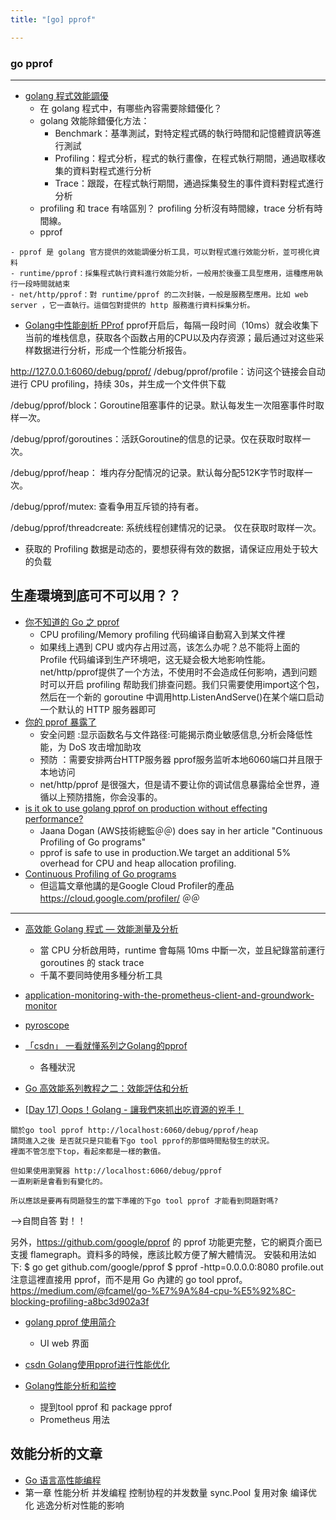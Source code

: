 ```yaml
---
title: "[go] pprof"

---
```


### go  pprof

---------------------------


- [golang 程式效能調優](https://www.gushiciku.cn/pl/gQFE/zh-tw)
    - 在 golang 程式中，有哪些內容需要除錯優化？
    - golang 效能除錯優化方法：
        - Benchmark：基準測試，對特定程式碼的執行時間和記憶體資訊等進行測試
        - Profiling：程式分析，程式的執行畫像，在程式執行期間，通過取樣收集的資料對程式進行分析
        - Trace：跟蹤，在程式執行期間，通過採集發生的事件資料對程式進行分析
    - profiling 和 trace 有啥區別？ profiling 分析沒有時間線，trace 分析有時間線。
    - pprof
```
- pprof 是 golang 官方提供的效能調優分析工具，可以對程式進行效能分析，並可視化資料
- runtime/pprof：採集程式執行資料進行效能分析，一般用於後臺工具型應用，這種應用執行一段時間就結束
- net/http/pprof：對 runtime/pprof 的二次封裝，一般是服務型應用。比如 web server ，它一直執行。這個包對提供的 http 服務進行資料採集分析。
```

- [Golang中性能剖析 PProf](https://www.huaweicloud.com/articles/760089e5e8665e2397024ce2b9c39871.html)
pprof开启后，每隔一段时间（10ms）就会收集下当前的堆栈信息，获取各个函数占用的CPU以及内存资源；最后通过对这些采样数据进行分析，形成一个性能分析报告。

http://127.0.0.1:6060/debug/pprof/
/debug/pprof/profile：访问这个链接会自动进行 CPU profiling，持续 30s，并生成一个文件供下载

/debug/pprof/block：Goroutine阻塞事件的记录。默认每发生一次阻塞事件时取样一次。

/debug/pprof/goroutines：活跃Goroutine的信息的记录。仅在获取时取样一次。

/debug/pprof/heap： 堆内存分配情况的记录。默认每分配512K字节时取样一次。

/debug/pprof/mutex: 查看争用互斥锁的持有者。

/debug/pprof/threadcreate: 系统线程创建情况的记录。 仅在获取时取样一次。

- 获取的 Profiling 数据是动态的，要想获得有效的数据，请保证应用处于较大的负载

## 生產環境到底可不可以用？？

- [你不知道的 Go 之 pprof](https://segmentfault.com/a/1190000040152398)
    - CPU profiling/Memory profiling 代码编译自動寫入到某文件裡
    - 如果线上遇到 CPU 或内存占用过高，该怎么办呢？总不能将上面的 Profile 代码编译到生产环境吧，这无疑会极大地影响性能。net/http/pprof提供了一个方法，不使用时不会造成任何影响，遇到问题时可以开启 profiling 帮助我们排查问题。我们只需要使用import这个包，然后在一个新的 goroutine 中调用http.ListenAndServe()在某个端口启动一个默认的 HTTP 服务器即可
- [你的 pprof 暴露了](https://lightfish.cn/2018-03-25-translate-your-pprof-is-showing)
    - 安全问题 :显示函数名与文件路径:可能揭示商业敏感信息,分析会降低性能，为 DoS 攻击增加助攻
    - 预防 ：需要安排两台HTTP服务器 pprof服务监听本地6060端口并且限于本地访问
    - net/http/pprof 是很强大，但是请不要让你的调试信息暴露给全世界，遵循以上预防措施，你会没事的。
- [is it ok to use golang pprof on production without effecting performance?](https://stackoverflow.com/questions/64057727/is-it-ok-to-use-golang-pprof-on-production-without-effecting-performance)
    - Jaana Dogan (AWS技術總監＠＠) does say in her article "Continuous Profiling of Go programs"
    - pprof is safe to use in production.We target an additional 5% overhead for CPU and heap allocation profiling.
- [Continuous Profiling of Go programs](https://medium.com/google-cloud/continuous-profiling-of-go-programs-96d4416af77b)
    - 但這篇文章他講的是Google Cloud Profiler的產品 https://cloud.google.com/profiler/ ＠＠


---------------------------

- [高效能 Golang 程式 — 效能測量及分析](https://www.google.com/search?q=%E9%AB%98%E6%95%88%E8%83%BD+Golang+%E7%A8%8B%E5%BC%8F+%E2%80%94+%E6%95%88%E8%83%BD%E6%B8%AC%E9%87%8F%E5%8F%8A%E5%88%86%E6%9E%90&rlz=1C1GCEU_zh-TWTW857TW857&oq=%E9%AB%98%E6%95%88%E8%83%BD+Golang+%E7%A8%8B%E5%BC%8F+%E2%80%94+%E6%95%88%E8%83%BD%E6%B8%AC%E9%87%8F%E5%8F%8A%E5%88%86%E6%9E%90&aqs=chrome..69i57j69i60&sourceid=chrome&ie=UTF-8)
    - 當 CPU 分析啟用時，runtime 會每隔 10ms 中斷一次，並且紀錄當前運行 goroutines 的 stack trace
    - 千萬不要同時使用多種分析工具


- [application-monitoring-with-the-prometheus-client-and-groundwork-monitor](https://www.gwos.com/application-monitoring-with-the-prometheus-client-and-groundwork-monitor/)

- [pyroscope](https://pyroscope.io/docs/golang )


- [「csdn」 一看就懂系列之Golang的pprof](https://blog.csdn.net/u011957758/article/details/104612543)
    - 各種狀況

- [Go 高效能系列教程之二：效能評估和分析](https://iter01.com/601727.html)



- [[Day 17] Oops！Golang - 讓我們來抓出吃資源的兇手！](https://ithelp.ithome.com.tw/articles/10235172)
```
關於go tool pprof http://localhost:6060/debug/pprof/heap
請問進入之後 是否就只是只能看下go tool pprof的那個時間點發生的狀況。
裡面不管怎麼下top，看起來都是一樣的數值。

但如果使用瀏覽器 http://localhost:6060/debug/pprof
一直刷新是會看到有變化的。

所以應該是要再有問題發生的當下準確的下go tool pprof 才能看到問題對嗎?
```
-->自問自答 對！！


另外，https://github.com/google/pprof 的 pprof 功能更完整，它的網頁介面已支援 flamegraph。資料多的時候，應該比較方便了解大體情況。
安裝和用法如下:
$ go get github.com/google/pprof
$ pprof -http=0.0.0.0:8080 profile.out
注意這裡直接用 pprof，而不是用 Go 內建的 go tool pprof。
https://medium.com/@fcamel/go-%E7%9A%84-cpu-%E5%92%8C-blocking-profiling-a8bc3d902a3f


- [golang pprof 使用简介](https://www.jianshu.com/p/d97b095cd98a)
    - UI web 界面

- [csdn Golang使用pprof进行性能优化](https://blog.csdn.net/u013474436/article/details/103540507)


- [Golang性能分析和监控](https://teddygoodman.github.io/posts/golang-performance-flame-graph/)
    - 提到tool pprof 和 package pprof
    - Prometheus 用法

## 效能分析的文章

- [Go 语言高性能编程](https://github.com/geektutu/high-performance-go)
- 第一章 性能分析
并发编程 控制协程的并发数量 sync.Pool 复用对象 编译优化   逃逸分析对性能的影响